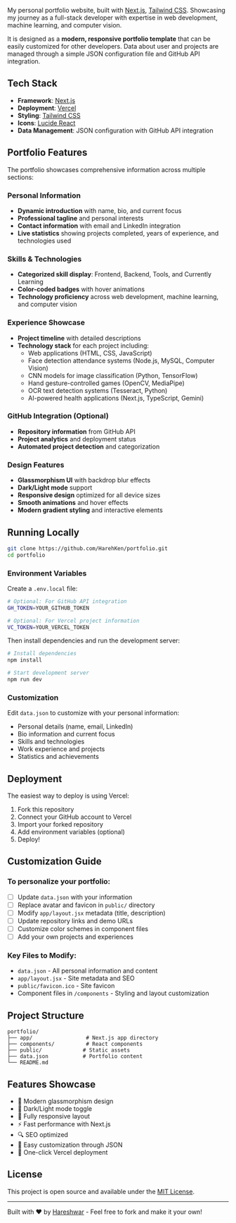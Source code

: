 My personal portfolio website, built with [Next.js](https://nextjs.org/), [Tailwind CSS](https://tailwindcss.com/). Showcasing my journey as a full-stack developer with expertise in web development, machine learning, and computer vision.

It is designed as a **modern, responsive portfolio template** that can be easily customized for other developers. Data about user and projects are managed through a simple JSON configuration file and GitHub API integration.

## Tech Stack
- **Framework**: [Next.js](https://nextjs.org/)
- **Deployment**: [Vercel](https://vercel.com)
- **Styling**: [Tailwind CSS](https://tailwindcss.com)
- **Icons**: [Lucide React](https://lucide.dev/)
- **Data Management**: JSON configuration with GitHub API integration

## Portfolio Features

The portfolio showcases comprehensive information across multiple sections:

### Personal Information
- **Dynamic introduction** with name, bio, and current focus
- **Professional tagline** and personal interests
- **Contact information** with email and LinkedIn integration
- **Live statistics** showing projects completed, years of experience, and technologies used

### Skills & Technologies
- **Categorized skill display**: Frontend, Backend, Tools, and Currently Learning
- **Color-coded badges** with hover animations
- **Technology proficiency** across web development, machine learning, and computer vision

### Experience Showcase
- **Project timeline** with detailed descriptions
- **Technology stack** for each project including:
  - Web applications (HTML, CSS, JavaScript)
  - Face detection attendance systems (Node.js, MySQL, Computer Vision)
  - CNN models for image classification (Python, TensorFlow)
  - Hand gesture-controlled games (OpenCV, MediaPipe)
  - OCR text detection systems (Tesseract, Python)
  - AI-powered health applications (Next.js, TypeScript, Gemini)

### GitHub Integration (Optional)
- **Repository information** from GitHub API
- **Project analytics** and deployment status
- **Automated project detection** and categorization

### Design Features
- **Glassmorphism UI** with backdrop blur effects
- **Dark/Light mode** support
- **Responsive design** optimized for all device sizes
- **Smooth animations** and hover effects
- **Modern gradient styling** and interactive elements

## Running Locally

```sh
git clone https://github.com/HarehKen/portfolio.git
cd portfolio
```

### Environment Variables
Create a `.env.local` file:
```sh
# Optional: For GitHub API integration
GH_TOKEN=YOUR_GITHUB_TOKEN

# Optional: For Vercel project information
VC_TOKEN=YOUR_VERCEL_TOKEN
```

Then install dependencies and run the development server:
```sh
# Install dependencies
npm install

# Start development server
npm run dev
```

### Customization
Edit `data.json` to customize with your personal information:
- Personal details (name, email, LinkedIn)
- Bio information and current focus
- Skills and technologies
- Work experience and projects
- Statistics and achievements

## Deployment

The easiest way to deploy is using Vercel:

1. Fork this repository
2. Connect your GitHub account to Vercel
3. Import your forked repository
4. Add environment variables (optional)
5. Deploy!

## Customization Guide

### To personalize your portfolio:
- [ ] Update `data.json` with your information
- [ ] Replace avatar and favicon in `public/` directory  
- [ ] Modify `app/layout.jsx` metadata (title, description)
- [ ] Update repository links and demo URLs
- [ ] Customize color schemes in component files
- [ ] Add your own projects and experiences

### Key Files to Modify:
- `data.json` - All personal information and content
- `app/layout.jsx` - Site metadata and SEO
- `public/favicon.ico` - Site favicon
- Component files in `/components` - Styling and layout customization

## Project Structure
```
portfolio/
├── app/                 # Next.js app directory
├── components/          # React components
├── public/             # Static assets
├── data.json           # Portfolio content
└── README.md
```

## Features Showcase
- 🎨 Modern glassmorphism design
- 🌙 Dark/Light mode toggle
- 📱 Fully responsive layout
- ⚡ Fast performance with Next.js
- 🔍 SEO optimized
- 🎯 Easy customization through JSON
- 🚀 One-click Vercel deployment

## License
This project is open source and available under the [MIT License](LICENSE).

---

Built with ❤️ by [Hareshwar](https://github.com/HarehKen) - Feel free to fork and make it your own!